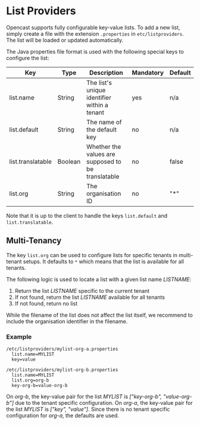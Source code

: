 List Providers
==============

Opencast supports fully configurable key-value lists. To add a new list, simply create a file with the extension
`.properties` in `etc/listproviders`. The list will be loaded or updated automatically.

The Java properties file format is used with the following special keys to configure the list:

Key               | Type    | Description                                        | Mandatory | Default
------------------|---------|----------------------------------------------------|-----------|--------
list.name         | String  | The list's unique identifier within a tenant       | yes       | n/a
list.default      | String  | The name of the default key                        | no        | n/a
list.translatable | Boolean | Whether the values are supposed to be translatable | no        | false
list.org          | String  | The organisation ID                                | no        | "\*"

Note that it is up to the client to handle the keys `list.default` and `list.translatable`.


Multi-Tenancy
-------------

The key `list.org` can be used to configure lists for specific tenants in multi-tenant setups. It defaults to `*` which
means that the list is available for all tenants.


The following logic is used to locate a list with a given list name *LISTNAME*:

1. Return the list *LISTNAME* specific to the current tenant
2. If not found, return the list *LISTNAME* available for all tenants
3. If not found, return no list

While the filename of the list does not affect the list itself, we recommend to include the organisation identifier
in the filename.

### Example

    /etc/listproviders/mylist-org-a.properties
      list.name=MYLIST
      key=value

    /etc/listproviders/mylist-org-b.properties
      list.name=MYLIST
      list.org=org-b
      key-org-b=value-org-b

On *org-b*, the key-value pair for the list *MYLIST* is *["key-org-b", "value-org-b"]* due to the tenant specific
configuration. On *org-a*, the key-value pair for the list *MYLIST* is *["key", "value"]*. Since there is no tenant
specific configuration for *org-a*, the defaults are used.
